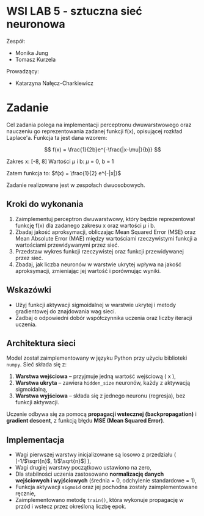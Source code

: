 # WSI LAB 5 - sztuczna sieć neuronowa

Zespół:
- Monika Jung
- Tomasz Kurzela

Prowadzący:
- Katarzyna Nałęcz-Charkiewicz

# Zadanie

Cel zadania polega na implementacji perceptronu dwuwarstwowego oraz nauczeniu go reprezentowania zadanej funkcji f(x), opisującej rozkład Laplace'a. Funkcja ta jest dana wzorem:

$$
f(x) = \frac{1}{2b}e^{-\frac{|x-\mu|}{b}}
$$

Zakres x: [-8, 8]
Wartości $\mu$ i b: $\mu$ = 0, b = 1

Zatem funkcja to: $f(x) = \frac{1}{2} e^{-|x|}$

Zadanie realizowane jest w zespołach dwuosobowych.


## Kroki do wykonania

1. Zaimplementuj perceptron dwuwarstwowy, który będzie reprezentował funkcję f(x) dla zadanego zakresu x oraz wartości  $\mu$ i b.
2. Zbadaj jakość aproksymacji, obliczając Mean Squared Error (MSE) oraz Mean Absolute Error (MAE) między wartościami rzeczywistymi funkcji a wartościami przewidywanymi przez sieć.
3. Przedstaw wykres funkcji rzeczywistej oraz funkcji przewidywanej przez sieć.
4. Zbadaj, jak liczba neuronów w warstwie ukrytej wpływa na jakość aproksymacji, zmieniając jej wartość i porównując wyniki.

## Wskazówki

- Użyj funkcji aktywacji sigmoidalnej w warstwie ukrytej i metody gradientowej do znajdowania wag sieci.
- Zadbaj o odpowiedni dobór współczynnika uczenia oraz liczby iteracji uczenia.


## Architektura sieci

Model został zaimplementowany w języku Python przy użyciu biblioteki `numpy`. Sieć składa się z:

1. **Warstwa wejściowa** – przyjmuje jedną wartość wejściową \( x \),
2. **Warstwa ukryta** – zawiera `hidden_size` neuronów, każdy z aktywacją sigmoidalną,
3. **Warstwa wyjściowa** – składa się z jednego neuronu (regresja), bez funkcji aktywacji.

Uczenie odbywa się za pomocą **propagacji wstecznej (backpropagation)** i **gradient descent**, z funkcją błędu **MSE (Mean Squared Error)**.


## Implementacja

- Wagi pierwszej warstwy inicjalizowane są losowo z przedziału ( [-1/$\sqrt{n}$, 1/$\sqrt{n}$] ),
- Wagi drugiej warstwy początkowo ustawiono na zero,
- Dla stabilności uczenia zastosowano **normalizację danych wejściowych i wyjściowych** (średnia = 0, odchylenie standardowe = 1),
- Funkcja aktywacji `sigmoid` oraz jej pochodna zostały zaimplementowane ręcznie,
- Zaimplementowano metodę `train()`, która wykonuje propagację w przód i wstecz przez określoną liczbę epok.
